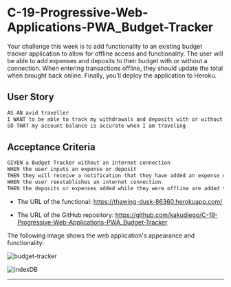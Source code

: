 # C-19-Progressive-Web-Applications-PWA_Budget-Tracker

Your challenge this week is to add functionality to an existing budget tracker application to allow for offline access and functionality. 
The user will be able to add expenses and deposits to their budget with or without a connection. 
When entering transactions offline, they should update the total when brought back online. 
Finally, you’ll deploy the application to Heroku.

## User Story

```md
AS AN avid traveller
I WANT to be able to track my withdrawals and deposits with or without a data/internet connection
SO THAT my account balance is accurate when I am traveling 
```

## Acceptance Criteria

```md
GIVEN a Budget Tracker without an internet connection
WHEN the user inputs an expense or deposit
THEN they will receive a notification that they have added an expense or deposit
WHEN the user reestablishes an internet connection
THEN the deposits or expenses added while they were offline are added to their transaction history and their totals are updated
```

* The URL of the functional: https://thawing-dusk-86360.herokuapp.com/

* The URL of the GitHub repository: https://github.com/kakudiego/C-19-Progressive-Web-Applications-PWA_Budget-Tracker

The following image shows the web application's appearance and functionality:

![budget-tracker](https://user-images.githubusercontent.com/94471049/167281309-415aac1f-3725-4429-8705-86b06cb1b735.png)

![indexDB](https://user-images.githubusercontent.com/94471049/167281315-8e43b0c9-0e07-42ca-9ea7-d42831bbda12.png)

- - -
